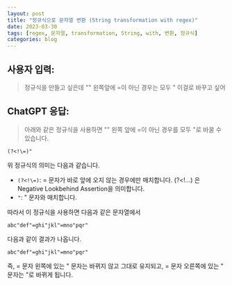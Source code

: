 ```yaml
---
layout: post
title: "정규식으로 문자열 변환 (String transformation with regex)"
date: 2023-03-30
tags: [regex, 문자열, transformation, String, with, 변환, 정규식]
categories: blog
---
```


## 사용자 입력:
> 정규식을 만들고 싶은데 "" 왼쪽앞에 =이 아닌 경우는 모두 " 이걸로 바꾸고 싶어

## ChatGPT 응답:
> 아래와 같은 정규식을 사용하면 "" 왼쪽 앞에 =이 아닌 경우를 모두 "로 바꿀 수 있습니다.

```
(?<!\=)"
```

위 정규식의 의미는 다음과 같습니다.

- `(?<!\=)`: = 문자가 바로 앞에 오지 않는 경우에만 매치합니다. (?<!...) 은 Negative Lookbehind Assertion을 의미합니다.
- `"`: " 문자와 매치합니다.

따라서 이 정규식을 사용하면 다음과 같은 문자열에서

```
abc"def"=ghi"jkl"=mno"pqr"
```

다음과 같이 결과가 나옵니다.

```
abc"def"=ghi"jkl"=mno"pqr"
```

즉, = 문자 왼쪽에 있는 " 문자는 바뀌지 않고 그대로 유지되고, = 문자 오른쪽에 있는 " 문자는 "로 바뀌게 됩니다.

